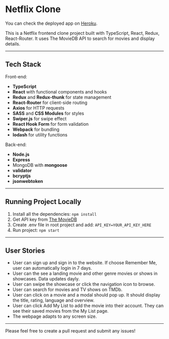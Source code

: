 # Netflix Clone

You can check the deployed app on [Heroku](https://uujx-netflix-clone.herokuapp.com).

This is a Netflix frontend clone project built with TypeScript, React, Redux, React-Router. It uses The MovieDB API to search for movies and display details.

---

## Tech Stack

Front-end:

- **TypeScript**
- **React** with functional components and hooks
- **Redux** and **Redux-thunk** for state management
- **React-Router** for client-side routing
- **Axios** for HTTP requests
- **SASS** and **CSS Modules** for styles
- **Swiper.js** for swipe effect
- **React Hook Form** for form validation
- **Webpack** for bundling
- **lodash** for utility functions

Back-end:

- **Node.js**
- **Express**
- MongoDB with **mongoose**
- **validator**
- **bcryptjs**
- **jsonwebtoken**

---

## Running Project Locally

1. Install all the dependencies: `npm install`
2. Get API key from [The MovieDB](https://www.themoviedb.org/documentation/api)
3. Create .env file in root project and add: `API_KEY=YOUR_API_KEY_HERE`
4. Run project: `npm start`

---

## User Stories

- User can sign up and sign in to the website. If choose Remember Me, user can automatically login in 7 days.
- User can the see a landing movie and other genre movies or shows in showcases. Data updates dayly.
- User can swipe the showcase or click the navigation icon to browse.
- User can search for movies and TV shows on TMDb.
- User can click on a movie and a modal should pop up. It should display the title, rating, language and overview.
- User can click Add My List to add the movie into their account. They can see their saved movies from the My List page.
- The webpage adapts to any screen size.

---

Please feel free to create a pull request and submit any issues!
